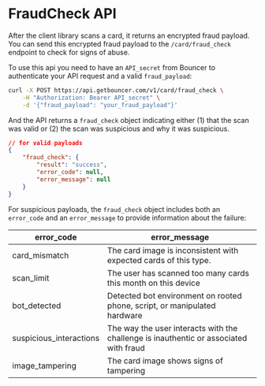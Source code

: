 # FraudCheck API

After the client library scans a card, it returns an encrypted fraud payload. You can send this encrypted fraud payload to the `/card/fraud_check` endpoint to check for signs of abuse.

To use this api you need to have an `API_secret` from Bouncer to authenticate your API request and a valid `fraud_payload`:

```bash
curl -X POST https://api.getbouncer.com/v1/card/fraud_check \
    -H "Authorization: Bearer API_secret" \
    -d '{"fraud_payload": "your_fraud_payload"}'
```

And the API returns a `fraud_check` object indicating either (1) that the scan was valid or (2) the scan was suspicious and why it was suspicious.

```json
// for valid payloads
{
    "fraud_check": {
        "result": "success",
        "error_code": null,
        "error_message": null
    }
}
```

For suspicious payloads, the `fraud_check` object includes both an `error_code` and an `error_message` to provide information about the failure:

| error_code       | error_message                                                                          |
|------------------|--------------------------------------------------------------------------------------- |
| card_mismatch    | The card image is inconsistent with expected cards of this type.                         |
| scan_limit       | The user has scanned too many cards this month on this device                          |
| bot_detected     | Detected bot environment on rooted phone, script, or manipulated hardware                  |
| suspicious_interactions  | The way the user interacts with the challenge is inauthentic or associated with fraud |
| image_tampering  | The card image shows signs of tampering                                                |
